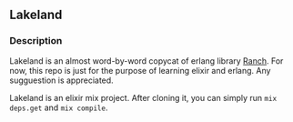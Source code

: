 ## Lakeland

### Description

Lakeland is an almost word-by-word copycat of erlang library [Ranch](https://github.com/ninenines/ranch).
For now, this repo is just for the purpose of learning elixir and erlang.
Any sugguestion is appreciated.

Lakeland is an elixir mix project.
After cloning it, you can simply run `mix deps.get` and `mix compile`.
